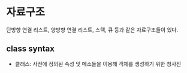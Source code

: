 <h1>자료구조</h1>
단방향 연결 리스트, 양방향 연결 리스트, 스택, 큐 등과 같은 자료구조들이 있다.
<br/>
<h2>class syntax</h2>

* 클래스: 사전에 정의된 속성 및 메소들을 이용해 객체를 생성하기 위한 청사진
